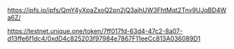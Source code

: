 https://ipfs.io/ipfs/QmY4yXpaZxoQ2pn2jQ3ajhUW3FhtMqt2Tnv9UJqBD4Wa6Z/

https://testnet.unique.one/token/7ff017fd-63d4-47c2-8a07-d13ffe6f1dc4/0xdD4c825203f97984e7867F11eeCc813A036089D1
